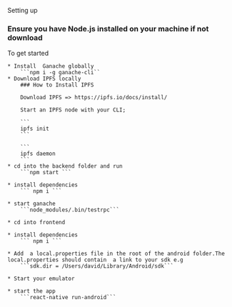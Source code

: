 Setting up 

### Ensure you have Node.js installed on your machine if not download

To get started 

    * Install  Ganache globally
        ```npm i -g ganache-cli``
    * Download IPFS locally 
        ### How to Install IPFS

        Download IPFS => https://ipfs.io/docs/install/

        Start an IPFS node with your CLI;

        ```
        ipfs init 
        ```

        ```
        ipfs daemon 
        ```
    * cd into the backend folder and run
        ```npm start ```

    * install dependencies
        ``` npm i ```
    
    * start ganache 
        ```node_modules/.bin/testrpc```

    * cd into frontend

    * install dependencies
        ``` npm i ```
    
    * Add  a local.properties file in the root of the android folder.The local.properties should contain  a link to your sdk e.g
        ```sdk.dir = /Users/david/Library/Android/sdk```
    
    * Start your emulator

    * start the app
        ```react-native run-android```

